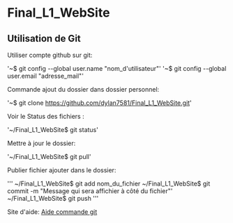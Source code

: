 # Final_L1_WebSite

## Utilisation de Git

Utiliser compte github sur git:


'\~$ git config --global user.name "nom_d'utilisateur"'
'\~$ git config --global user.email "adresse_mail"'

Commande ajout du dossier dans dossier personnel:


'\~$ git clone https://github.com/dylan7581/Final_L1_WebSite.git'

Voir le Status des fichiers :


'\~/Final\_L1_WebSite$ git status'

Mettre à jour le dossier:


'\~/Final\_L1_WebSite$ git pull'

Publier fichier ajouter dans le dossier:

'''
\~/Final\_L1_WebSite$ git add nom_du_fichier
\~/Final\_L1_WebSite$ git commit -m "Message qui sera affichier à côté du fichier"'
\~/Final\_L1_WebSite$ git push
'''

Site d'aide:
[Aide commande git](https://gist.github.com/acquelito/8596717)
